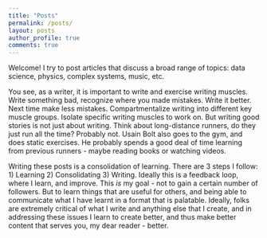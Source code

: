 ```yaml
---
title: "Posts"
permalink: /posts/
layout: posts
author_profile: true
comments: true
---
```


Welcome! I try to post articles that discuss a broad range of topics: data science, physics, complex systems, music, etc.

You see, as a writer, it is important to write and exercise writing muscles. Write something bad, recognize where you made mistakes. Write it better. Next time make less mistakes. Compartmentalize writing into different key muscle groups. Isolate specific writing muscles to work on. But writing good stories is not just about writing. Think about long-distance runners, do they just run all the time? Probably not. Usain Bolt also goes to the gym, and does static exercises. He probably spends a good deal of time learning from previous runners - maybe reading books or watching videos.

Writing these posts is a consolidation of learning. There are 3 steps I follow: 1) Learning 2) Consolidating 3) Writing. Ideally this is a feedback loop, where I learn, and improve. This *is* my goal - not to gain a certain number of followers. But to learn things that are useful for others, and being able to communicate what I have learnt in a format that is palatable. Ideally, folks are extremely critical of what I write and anything else that I create, and in addressing these issues I learn to create better, and thus make better content that serves you, my dear reader - better.

<!-- <h2 style="text-align:center">Subscribe to my newsletter.</h2>

<p align="center">
<iframe src="https://skandavivek.substack.com/embed" width="480" height="320" style="border:1px solid #EEE; background:white;" frameborder="0" scrolling="no"></iframe>
</p> -->
